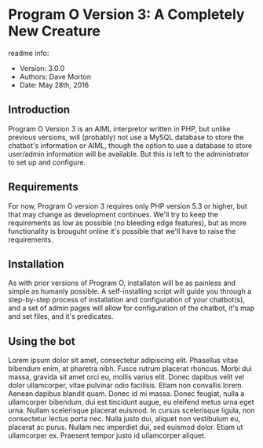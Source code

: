 # Program O Version 3: A Completely New Creature

readme info:
- Version:   3.0.0
- Authors: Dave Morton
- Date: May 28th, 2016


## Introduction


Program O Version 3 is an AIML interpretor written in PHP, but unlike previous versions,
will (probably) not use a MySQL database to store the chatbot's information or AIML,
though the option to use a database to store user/admin information will be available.
But this is left to the administrator to set up and configure.

## Requirements


For now, Program O version 3 requires only PHP version 5.3 or higher, but that may change
as development continues. We'll try to keep the requirements as low as possible (no bleeding
edge features), but as more functionality is brouguht online it's possible that we'll have
to raise the requirements.

## Installation

As with prior versions of Program O, installaton will be as painless and simple as humanly
possible. A self-installing script will guide you through a step-by-step process of
installation and configuration of your chatbot(s), and a set of admin pages will allow for
configuration of the chatbot, it's map and set files, and it's predicates.

## Using the bot


Lorem ipsum dolor sit amet, consectetur adipiscing elit. Phasellus vitae bibendum enim,
at pharetra nibh. Fusce rutrum placerat rhoncus. Morbi dui massa, gravida sit amet orci
eu, mollis varius elit. Donec dapibus velit vel dolor ullamcorper, vitae pulvinar odio
facilisis. Etiam non convallis lorem. Aenean dapibus blandit quam. Donec id mi massa.
Donec feugiat, nulla a ullamcorper bibendum, dui est tincidunt augue, eu eleifend metus
urna eget urna. Nullam scelerisque placerat euismod. In cursus scelerisque ligula, non
consectetur lectus porta nec. Nulla justo dui, aliquet non vestibulum eu, placerat ac
purus. Nullam nec imperdiet dui, sed euismod dolor. Etiam ut ullamcorper ex. Praesent
tempor justo id ullamcorper aliquet.


